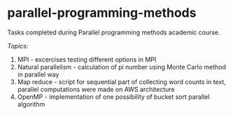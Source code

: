 # parallel-programming-methods
Tasks completed during Parallel programming methods academic course.

*Topics:*
1. MPI - excercises testing different options in MPI
2. Natural parallelism - calculation of pi number using Monte Carlo method in parallel way
3. Map reduce - script for sequential part of collecting word counts in text, parallel computations were made on AWS architecture
4. OpenMP - implementation of one possibility of bucket sort parallel algorithm

